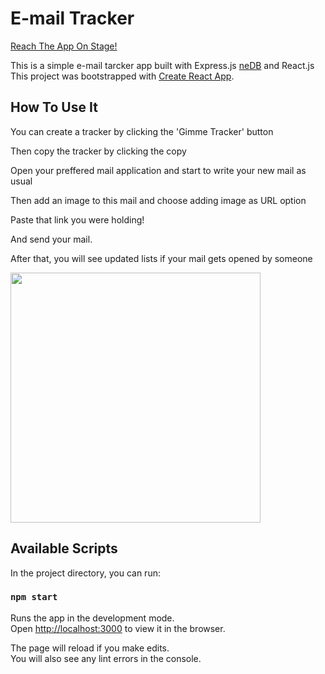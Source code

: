 # E-mail Tracker

[Reach The App On Stage!](https://mail-tracker-fe.herokuapp.com/)

This is a simple e-mail tarcker app built with Express.js [neDB](https://github.com/louischatriot/nedb) and React.js
This project was bootstrapped with [Create React App](https://github.com/facebook/create-react-app).

## How To Use It

You can create a tracker by clicking the 'Gimme Tracker' button

Then copy the tracker by clicking the copy

Open your preffered mail application and start to write your new mail as usual

Then add an image to this mail and choose adding image as URL option

Paste that link you were holding!

And send your mail.

After that, you will see updated lists if your mail gets opened by someone

<img src='https://i.imgur.com/Gqi0EBZ.png' width='400'>


## Available Scripts

In the project directory, you can run:

### `npm start`

Runs the app in the development mode.\
Open [http://localhost:3000](http://localhost:3000) to view it in the browser.

The page will reload if you make edits.\
You will also see any lint errors in the console.

